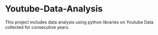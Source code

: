 # Youtube-Data-Analysis
This project includes data analysis using python libraries on Youtube Data collected for consecutive years.

